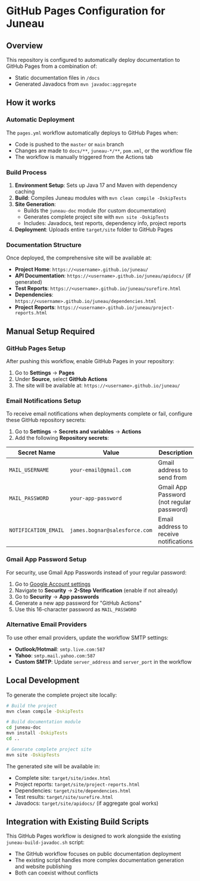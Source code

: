 <!--
 ***************************************************************************************************************************
 * Licensed to the Apache Software Foundation (ASF) under one or more contributor license agreements.  See the NOTICE file *
 * distributed with this work for additional information regarding copyright ownership.  The ASF licenses this file        *
 * to you under the Apache License, Version 2.0 (the "License"); you may not use this file except in compliance            *
 * with the License.  You may obtain a copy of the License at                                                              *
 *                                                                                                                         *
 *  http://www.apache.org/licenses/LICENSE-2.0                                                                             *
 *                                                                                                                         *
 * Unless required by applicable law or agreed to in writing, software distributed under the License is distributed on an  *
 * "AS IS" BASIS, WITHOUT WARRANTIES OR CONDITIONS OF ANY KIND, either express or implied.  See the License for the        *
 * specific language governing permissions and limitations under the License.                                              *
 ***************************************************************************************************************************
-->
# GitHub Pages Configuration for Juneau

## Overview

This repository is configured to automatically deploy documentation to GitHub Pages from a combination of:
- Static documentation files in `/docs`
- Generated Javadocs from `mvn javadoc:aggregate`

## How it works

### Automatic Deployment
The `pages.yml` workflow automatically deploys to GitHub Pages when:
- Code is pushed to the `master` or `main` branch
- Changes are made to `docs/**`, `juneau-*/**`, `pom.xml`, or the workflow file
- The workflow is manually triggered from the Actions tab

### Build Process
1. **Environment Setup**: Sets up Java 17 and Maven with dependency caching
2. **Build**: Compiles Juneau modules with `mvn clean compile -DskipTests`
3. **Site Generation**:
   - Builds the `juneau-doc` module (for custom documentation)
   - Generates complete project site with `mvn site -DskipTests`
   - Includes: Javadocs, test reports, dependency info, project reports
4. **Deployment**: Uploads entire `target/site` folder to GitHub Pages

### Documentation Structure
Once deployed, the comprehensive site will be available at:
- **Project Home**: `https://<username>.github.io/juneau/`
- **API Documentation**: `https://<username>.github.io/juneau/apidocs/` (if generated)
- **Test Reports**: `https://<username>.github.io/juneau/surefire.html`
- **Dependencies**: `https://<username>.github.io/juneau/dependencies.html`
- **Project Reports**: `https://<username>.github.io/juneau/project-reports.html`

## Manual Setup Required

### GitHub Pages Setup
After pushing this workflow, enable GitHub Pages in your repository:

1. Go to **Settings** → **Pages**
2. Under **Source**, select **GitHub Actions**
3. The site will be available at: `https://<username>.github.io/juneau/`

### Email Notifications Setup
To receive email notifications when deployments complete or fail, configure these GitHub repository secrets:

1. Go to **Settings** → **Secrets and variables** → **Actions**
2. Add the following **Repository secrets**:

| Secret Name | Value | Description |
|-------------|-------|-------------|
| `MAIL_USERNAME` | `your-email@gmail.com` | Gmail address to send from |
| `MAIL_PASSWORD` | `your-app-password` | Gmail App Password (not regular password) |
| `NOTIFICATION_EMAIL` | `james.bognar@salesforce.com` | Email address to receive notifications |

### Gmail App Password Setup
For security, use Gmail App Passwords instead of your regular password:

1. Go to [Google Account settings](https://myaccount.google.com/)
2. Navigate to **Security** → **2-Step Verification** (enable if not already)
3. Go to **Security** → **App passwords**
4. Generate a new app password for "GitHub Actions"
5. Use this 16-character password as `MAIL_PASSWORD`

### Alternative Email Providers
To use other email providers, update the workflow SMTP settings:

- **Outlook/Hotmail**: `smtp.live.com:587`
- **Yahoo**: `smtp.mail.yahoo.com:587`
- **Custom SMTP**: Update `server_address` and `server_port` in the workflow

## Local Development

To generate the complete project site locally:

```bash
# Build the project
mvn clean compile -DskipTests

# Build documentation module
cd juneau-doc
mvn install -DskipTests
cd ..

# Generate complete project site
mvn site -DskipTests
```

The generated site will be available in:
- Complete site: `target/site/index.html`
- Project reports: `target/site/project-reports.html`
- Dependencies: `target/site/dependencies.html`
- Test results: `target/site/surefire.html`
- Javadocs: `target/site/apidocs/` (if aggregate goal works)

## Integration with Existing Build Scripts

This GitHub Pages workflow is designed to work alongside the existing `juneau-build-javadoc.sh` script:
- The GitHub workflow focuses on public documentation deployment
- The existing script handles more complex documentation generation and website publishing
- Both can coexist without conflicts
